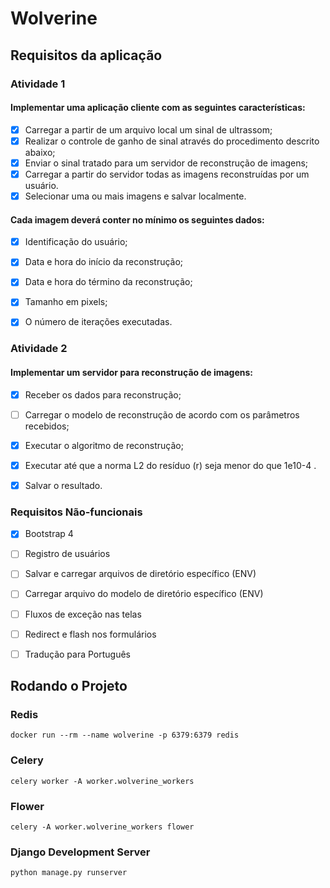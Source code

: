# Wolverine

## Requisitos da aplicação

### Atividade 1

#### Implementar uma aplicação cliente com as seguintes características:

- [x] Carregar a partir de um arquivo local um sinal de ultrassom;
- [x] Realizar o controle de ganho de sinal através do procedimento descrito abaixo;
- [x] Enviar o sinal tratado para um servidor de reconstrução de imagens;
- [x] Carregar a partir do servidor todas as imagens reconstruídas por um usuário.
- [x] Selecionar uma ou mais imagens e salvar localmente.

#### Cada imagem deverá conter no mínimo os seguintes dados:

- [x] Identificação do usuário;
- [x] Data e hora do início da reconstrução;
- [x] Data e hora do término da reconstrução;
- [x] Tamanho em pixels;
- [x] O número de iterações executadas.


### Atividade 2

#### Implementar um servidor para reconstrução de imagens:

- [x] Receber os dados para reconstrução;
- [ ] Carregar o modelo de reconstrução de acordo com os parâmetros recebidos;
- [x] Executar o algoritmo de reconstrução;
- [x] Executar até que a norma L2 do resíduo (r) seja menor do que 1e10-4 .
- [x] Salvar o resultado.


### Requisitos Não-funcionais

- [x] Bootstrap 4
- [ ] Registro de usuários
- [ ] Salvar e carregar arquivos de diretório específico (ENV)
- [ ] Carregar arquivo do modelo de diretório específico (ENV)
- [ ] Fluxos de exceção nas telas
- [ ] Redirect e flash nos formulários
- [ ] Tradução para Português


## Rodando o Projeto

### Redis
```
docker run --rm --name wolverine -p 6379:6379 redis
```

### Celery
```
celery worker -A worker.wolverine_workers
```

### Flower
```
celery -A worker.wolverine_workers flower
```

### Django Development Server
```
python manage.py runserver
```
